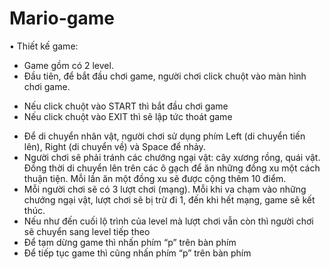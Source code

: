 # Mario-game
•	Thiết kế game:
-	Game gồm có 2 level. 
-	Đầu tiên, để bắt đầu chơi game, người chơi click chuột vào màn hình chơi game.
+ Nếu click chuột vào START thì bắt đầu chơi game
+ Nếu click chuột vào EXIT thì sẽ lập tức thoát game
-	Để di chuyển nhân vật, người chơi sử dụng phím Left (di chuyển tiến lên), Right (di chuyển về) và Space để nhảy.
-	Người chơi sẽ phải tránh các chướng ngại vật: cây xương rồng, quái vật.  Đồng thời di chuyển lên trên các ô gạch để ăn những đồng xu một cách thuận tiện. Mỗi lần ăn một đồng xu sẽ được cộng thêm 10 điểm.
-	Mỗi người chơi sẽ có 3 lượt chơi (mạng). Mỗi khi va chạm vào những chướng ngại vật, lượt chơi sẽ bị trừ đi 1, đến khi hết mạng, game sẽ kết thúc. 
-	Nếu như đến cuối lộ trình của level mà lượt chơi vẫn còn thì người chơi sẽ chuyển sang level tiếp theo
-	Để tạm dừng game thì nhấn phím “p” trên bàn phím 
-	Để tiếp tục game thì cũng nhấn phím “p” trên bàn phím 
